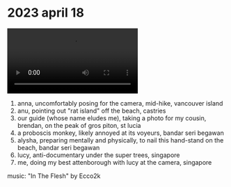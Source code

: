 # 2023 april 18

<video controls>
    <source src="../../vid/23-04-18_144.mp4" type="video/mp4">
</video>

1. anna, uncomfortably posing for the camera, mid-hike, vancouver island
2. anu, pointing out "rat island" off the beach, castries
3. our guide (whose name eludes me), taking a photo for my cousin, brendan, on the peak of gros piton, st lucia
4. a proboscis monkey, likely annoyed at its voyeurs, bandar seri begawan
5. alysha, preparing mentally and physically, to nail this hand-stand on the beach, bandar seri begawan
6. lucy, anti-documentary under the super trees, singapore
7. me, doing my best attenborough with lucy at the camera, singapore

music: "In The Flesh" by Ecco2k
